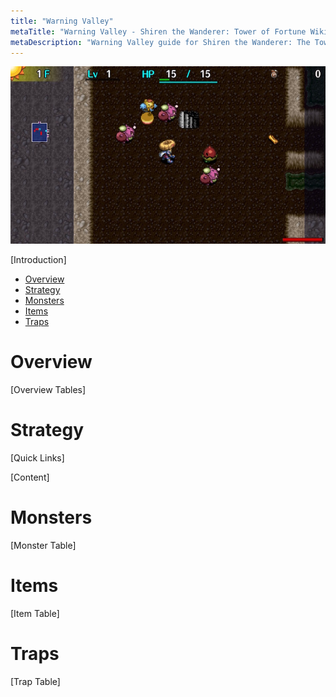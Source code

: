 ```yaml
---
title: "Warning Valley"
metaTitle: "Warning Valley - Shiren the Wanderer: Tower of Fortune Wiki"
metaDescription: "Warning Valley guide for Shiren the Wanderer: The Tower of Fortune and the Dice of Fate."
---
```

<div class="pageTopImage screenshot">
  <img src="../images/overworld/warning_valley.jpg"/>
</div>

[Introduction]

<ul class="quickLinksUL">
  <li><a href="#overview">Overview</a></li>
  <li><a href="#strategy">Strategy</a></li>
  <li><a href="#monsters">Monsters</a></li>
  <li><a href="#items">Items</a></li>
  <li><a href="#traps">Traps</a></li>
</ul>

# Overview

[Overview Tables]

# Strategy

[Quick Links]

[Content]

# Monsters

[Monster Table]

# Items

[Item Table]

# Traps

[Trap Table]
